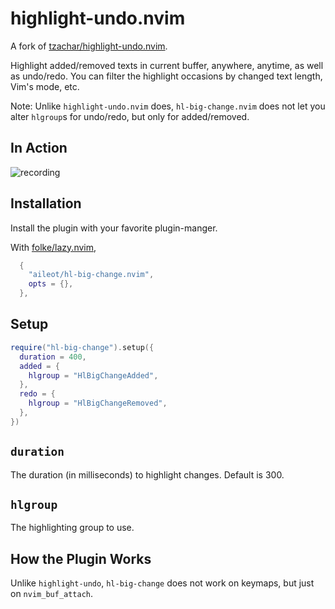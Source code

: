 # highlight-undo.nvim

A fork of [tzachar/highlight-undo.nvim](https://github/tzachar/highlight-undo.nvim).

Highlight added/removed texts in current buffer, anywhere, anytime, as well as
undo/redo.
You can filter the highlight occasions by changed text length, Vim's mode,
etc.

Note: Unlike `highlight-undo.nvim` does, `hl-big-change.nvim` does not let you
alter `hlgroup`s for undo/redo, but only for added/removed.

## In Action

![recording](https://github.com/tzachar/highlight-undo.nvim/assets/4946827/81b85a3b-b563-4e97-b4e1-7a48d0d2f912)

## Installation

Install the plugin with your favorite plugin-manger.

With [folke/lazy.nvim](https://github/folke/lazy.nvim),

```lua
  {
    "aileot/hl-big-change.nvim",
    opts = {},
  },
```

## Setup

```lua
require("hl-big-change").setup({
  duration = 400,
  added = {
    hlgroup = "HlBigChangeAdded",
  },
  redo = {
    hlgroup = "HlBigChangeRemoved",
  },
})
```

## `duration`

The duration (in milliseconds) to highlight changes. Default is 300.

## `hlgroup`

The highlighting group to use.

## How the Plugin Works

Unlike `highlight-undo`, `hl-big-change` does not work on keymaps, but just on
`nvim_buf_attach`.
